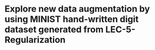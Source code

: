 # Explore new data augmentation by using MINIST hand-written digit dataset generated from LEC-5-Regularization
